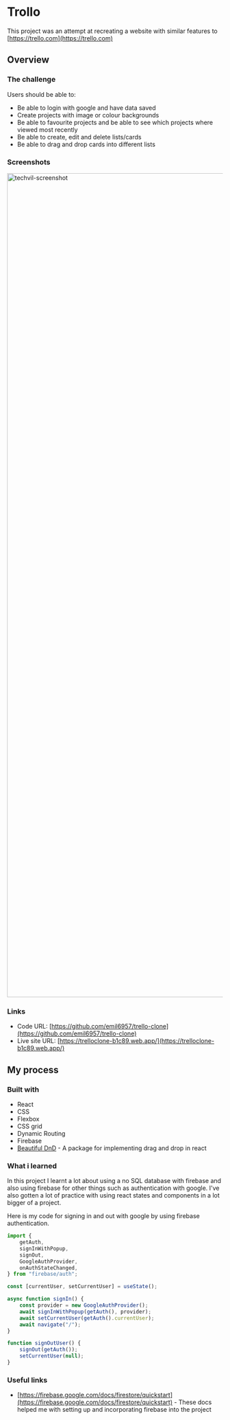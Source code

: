 # Trollo

This project was an attempt at recreating a website with similar features to [https://trello.com](https://trello.com)

## Overview

### The challenge

Users should be able to:

- Be able to login with google and have data saved
- Create projects with image or colour backgrounds
- Be able to favourite projects and be able to see which projects where viewed most recently
- Be able to create, edit and delete lists/cards
- Be able to drag and drop cards into different lists

### Screenshots

<img width="1920" alt="techvil-screenshot" src="https://user-images.githubusercontent.com/91159544/209242829-4e360bc5-f60d-4d74-8737-1fd34ff49db9.png">

### Links

- Code URL: [https://github.com/emil6957/trello-clone](https://github.com/emil6957/trello-clone)
- Live site URL: [https://trelloclone-b1c89.web.app/](https://trelloclone-b1c89.web.app/)

## My process

### Built with

- React
- CSS
- Flexbox
- CSS grid
- Dynamic Routing
- Firebase
- [Beautiful DnD](https://github.com/atlassian/react-beautiful-dnd) - A package for implementing drag and drop in react

### What i learned

In this project I learnt a lot about using a no SQL database with firebase and also using firebase for other things such as authentication with google.
I've also gotten a lot of practice with using react states and components in a lot bigger of a project.

Here is my code for signing in and out with google by using firebase authentication.
```js
import {
    getAuth,
    signInWithPopup,
    signOut,
    GoogleAuthProvider,
    onAuthStateChanged,
} from "firebase/auth";

const [currentUser, setCurrentUser] = useState();

async function signIn() {
    const provider = new GoogleAuthProvider();
    await signInWithPopup(getAuth(), provider);
    await setCurrentUser(getAuth().currentUser);
    await navigate("/");
}

function signOutUser() {
    signOut(getAuth());
    setCurrentUser(null);
}
```

### Useful links

- [https://firebase.google.com/docs/firestore/quickstart](https://firebase.google.com/docs/firestore/quickstart) - These docs helped me with setting up and incorporating firebase into the project
